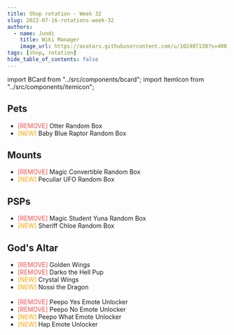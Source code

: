 ```yaml
---
title: Shop rotation - Week 32
slug: 2022-07-16-rotations-week-32
authors:
  - name: Jundi
    title: Wiki Manager
    image_url: https://avatars.githubusercontent.com/u/102407130?s=400
tags: [shop, rotation]
hide_table_of_contents: false
---
```


import BCard from "../src/components/bcard";
import ItemIcon from "../src/components/itemicon";

## Pets
- <font color="#fd4949">[REMOVE]</font> Otter Random Box <ItemIcon iconId="4145" width="25px"/>
- <font color="orange">[NEW]</font> Baby Blue Raptor Random Box <ItemIcon iconId="4547" width="25px"/>

## Mounts
- <font color="#fd4949">[REMOVE]</font> Magic Convertible Random Box <ItemIcon iconId="1413" width="25px"/>
- <font color="orange">[NEW]</font> Peculiar UFO Random Box <ItemIcon iconId="2594" width="25px"/>

## PSPs
- <font color="#fd4949">[REMOVE]</font> Magic Student Yuna Random Box <ItemIcon iconId="4078" width="25px"/>
- <font color="orange">[NEW]</font> Sheriff Chloe Random Box <ItemIcon iconId="4059" width="25px"/>

## God's Altar
- <font color="#fd4949">[REMOVE]</font> Golden Wings <ItemIcon iconId="2730" width="25px" />
- <font color="#fd4949">[REMOVE]</font> Darko the Hell Pup <ItemIcon iconId="2560" width="25px" />
- <font color="orange">[NEW]</font> Crystal Wings <ItemIcon iconId="4431" width="25px" />
- <font color="orange">[NEW]</font> Nossi the Dragon <ItemIcon iconId="770" width="25px" />
<br /> <br/>
- <font color="#fd4949">[REMOVE]</font> Peepo Yes Emote Unlocker
- <font color="#fd4949">[REMOVE]</font> Peepo No Emote Unlocker
- <font color="orange">[NEW]</font> Peepo What Emote Unlocker
- <font color="orange">[NEW]</font> Hap Emote Unlocker